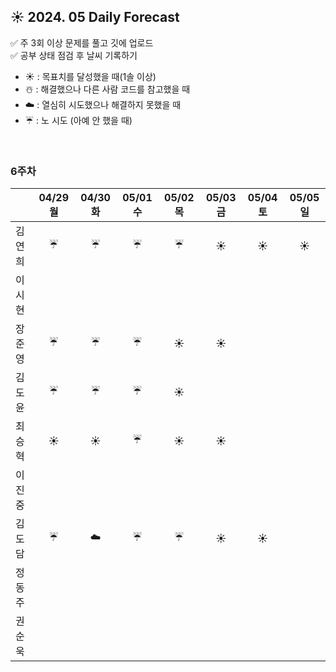 ## ☀️ 2024. 05 Daily Forecast

✅ 주 3회 이상 문제를 풀고 깃에 업로드    
✅ 공부 상태 점검 후 날씨 기록하기 
- ☀️ : 목표치를 달성했을 때(1솔 이상)
- ☃️ : 해결했으나 다른 사람 코드를 참고했을 때
- ☁️ : 열심히 시도했으나 해결하지 못했을 때
- ☔ : 노 시도 (아예 안 했을 때)

<br>

### 6주차

  
|      | 04/29 월 | 04/30 화 | 05/01 수 | 05/02 목 | 05/03 금 | 05/04 토 | 05/05 일 |
|------|:-----:|:-----:|:-----:|:-----:|:-----:|:-----:|:-----:|
| 김연희 |☔|☔|☔|☔|☀️|☀️|☀️|
| 이시현 ||||||||
| 장준영 |☔|☔|☔|☀️|☀️|||
| 김도윤 |☔|☔|☔|☀️||||
| 최승혁 |☀️|☀️|☔|☀️|☀️|||
| 이진중 ||||||||
| 김도담 |☔|☁️|☔|☔|☀️|☀️||
| 정동주 ||||||||
| 권순욱 ||||||||

